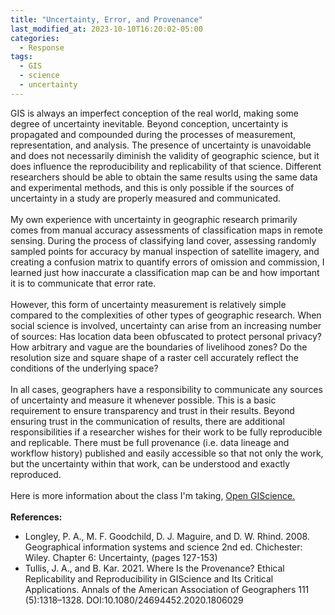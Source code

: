 ```yaml
---
title: "Uncertainty, Error, and Provenance"
last_modified_at: 2023-10-10T16:20:02-05:00
categories:
  - Response
tags:
  - GIS
  - science
  - uncertainty
---
```


GIS is always an imperfect conception of the real world, making some degree of uncertainty inevitable.
Beyond conception, uncertainty is propagated and compounded during the processes of measurement, representation, and analysis.
The presence of uncertainty is unavoidable and does not necessarily diminish the validity of geographic science, but it does influence the reproducibility and replicability of that science.
Different researchers should be able to obtain the same results using the same data and experimental methods, and this is only possible if the sources of uncertainty in a study are properly measured and communicated.\
\
My own experience with uncertainty in geographic research primarily comes from manual accuracy assessments of classification maps in remote sensing.
During the process of classifying land cover, assessing randomly sampled points for accuracy by manual inspection of satellite imagery, and creating a confusion matrix to quantify errors of omission and commission, I learned just how inaccurate a classification map can be and how important it is to communicate that error rate.\
\
However, this form of uncertainty measurement is relatively simple compared to the complexities of other types of geographic research.
When social science is involved, uncertainty can arise from an increasing number of sources: Has location data been obfuscated to protect personal privacy?
How arbitrary and vague are the boundaries of livelihood zones? Do the resolution size and square shape of a raster cell accurately reflect the conditions of the underlying space?\
\
In all cases, geographers have a responsibility to communicate any sources of uncertainty and measure it whenever possible.
This is a basic requirement to ensure transparency and trust in their results.
Beyond ensuring trust in the communication of results, there are additional responsibilities if a researcher wishes for their work to be fully reproducible and replicable.
There must be full provenance (i.e. data lineage and workflow history) published and easily accessible so that not only the work, but the uncertainty within that work, can be understood and exactly reproduced.\
\
Here is more information about the class I'm taking, [Open GIScience.](http://opengisci.github.io)\
\
**References:**
- Longley, P. A., M. F. Goodchild, D. J. Maguire, and D. W. Rhind. 2008. Geographical information systems and science 2nd ed. Chichester: Wiley. Chapter 6: Uncertainty, (pages 127-153)
- Tullis, J. A., and B. Kar. 2021. Where Is the Provenance? Ethical Replicability and Reproducibility in GIScience and Its Critical Applications. Annals of the American Association of Geographers 111 (5):1318–1328. DOI:10.1080/24694452.2020.1806029
